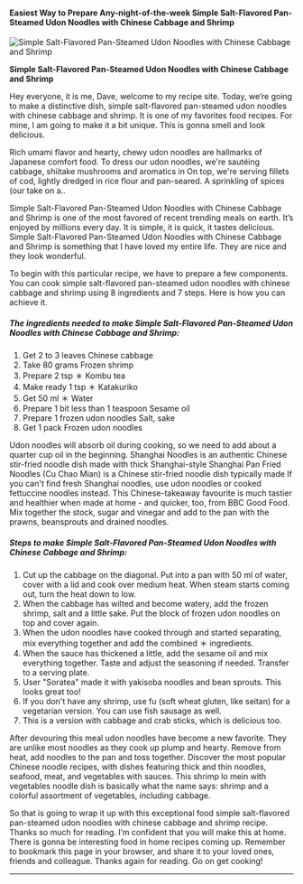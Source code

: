             

#### Easiest Way to Prepare Any-night-of-the-week Simple Salt-Flavored Pan-Steamed Udon Noodles with Chinese Cabbage and Shrimp

![Simple Salt-Flavored Pan-Steamed Udon Noodles with Chinese Cabbage and Shrimp](https://img-global.cpcdn.com/recipes/4689402589609984/751x532cq70/simple-salt-flavored-pan-steamed-udon-noodles-with-chinese-cabbage-and-shrimp-recipe-main-photo.jpg)

**Simple Salt-Flavored Pan-Steamed Udon Noodles with Chinese Cabbage and Shrimp**

Hey everyone, it is me, Dave, welcome to my recipe site. Today, we’re going to make a distinctive dish, simple salt-flavored pan-steamed udon noodles with chinese cabbage and shrimp. It is one of my favorites food recipes. For mine, I am going to make it a bit unique. This is gonna smell and look delicious.

Rich umami flavor and hearty, chewy udon noodles are hallmarks of Japanese comfort food. To dress our udon noodles, we're sautéing cabbage, shiitake mushrooms and aromatics in On top, we're serving fillets of cod, lightly dredged in rice flour and pan-seared. A sprinkling of spices (our take on a..

Simple Salt-Flavored Pan-Steamed Udon Noodles with Chinese Cabbage and Shrimp is one of the most favored of recent trending meals on earth. It’s enjoyed by millions every day. It is simple, it is quick, it tastes delicious. Simple Salt-Flavored Pan-Steamed Udon Noodles with Chinese Cabbage and Shrimp is something that I have loved my entire life. They are nice and they look wonderful.

To begin with this particular recipe, we have to prepare a few components. You can cook simple salt-flavored pan-steamed udon noodles with chinese cabbage and shrimp using 8 ingredients and 7 steps. Here is how you can achieve it.

##### The ingredients needed to make Simple Salt-Flavored Pan-Steamed Udon Noodles with Chinese Cabbage and Shrimp:

1.  Get 2 to 3 leaves Chinese cabbage
2.  Take 80 grams Frozen shrimp
3.  Prepare 2 tsp ＊ Kombu tea
4.  Make ready 1 tsp ＊ Katakuriko
5.  Get 50 ml ＊ Water
6.  Prepare 1 bit less than 1 teaspoon Sesame oil
7.  Prepare 1 frozen udon noodles Salt, sake
8.  Get 1 pack Frozen udon noodles

Udon noodles will absorb oil during cooking, so we need to add about a quarter cup oil in the beginning. Shanghai Noodles is an authentic Chinese stir-fried noodle dish made with thick Shanghai-style Shanghai Pan Fried Noodles (Cu Chao Mian) is a Chinese stir-fried noodle dish typically made If you can't find fresh Shanghai noodles, use udon noodles or cooked fettuccine noodles instead. This Chinese-takeaway favourite is much tastier and healthier when made at home - and quicker, too, from BBC Good Food. Mix together the stock, sugar and vinegar and add to the pan with the prawns, beansprouts and drained noodles.

##### Steps to make Simple Salt-Flavored Pan-Steamed Udon Noodles with Chinese Cabbage and Shrimp:

1.  Cut up the cabbage on the diagonal. Put into a pan with 50 ml of water, cover with a lid and cook over medium heat. When steam starts coming out, turn the heat down to low.
2.  When the cabbage has wilted and become watery, add the frozen shrimp, salt and a little sake. Put the block of frozen udon noodles on top and cover again.
3.  When the udon noodles have cooked through and started separating, mix everything together and add the combined ＊ ingredients.
4.  When the sauce has thickened a little, add the sesame oil and mix everything together. Taste and adjust the seasoning if needed. Transfer to a serving plate.
5.  User "Soratea" made it with yakisoba noodles and bean sprouts. This looks great too!
6.  If you don't have any shrimp, use fu (soft wheat gluten, like seitan) for a vegetarian version. You can use fish sausage as well.
7.  This is a version with cabbage and crab sticks, which is delicious too.

After devouring this meal udon noodles have become a new favorite. They are unlike most noodles as they cook up plump and hearty. Remove from heat, add noodles to the pan and toss together. Discover the most popular Chinese noodle recipes, with dishes featuring thick and thin noodles, seafood, meat, and vegetables with sauces. This shrimp lo mein with vegetables noodle dish is basically what the name says: shrimp and a colorful assortment of vegetables, including cabbage.

So that is going to wrap it up with this exceptional food simple salt-flavored pan-steamed udon noodles with chinese cabbage and shrimp recipe. Thanks so much for reading. I’m confident that you will make this at home. There is gonna be interesting food in home recipes coming up. Remember to bookmark this page in your browser, and share it to your loved ones, friends and colleague. Thanks again for reading. Go on get cooking!

* * *